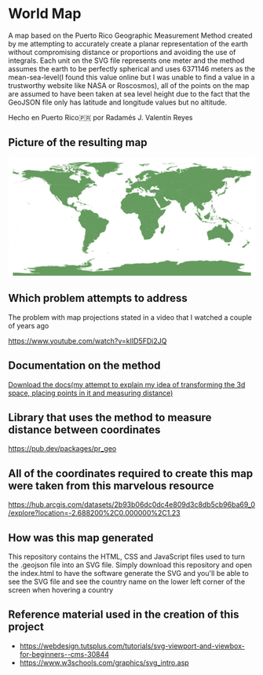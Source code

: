 # World Map

A map based on the Puerto Rico Geographic Measurement Method created by me attempting to accurately create a planar representation of the earth without compromising distance or proportions and avoiding the use of integrals. Each unit on the SVG file represents one meter and the method assumes the earth to be perfectly spherical and uses 6371146 meters as the mean-sea-level(I found this value online but I was unable to find a value in a trustworthy website like NASA or Roscosmos), all of the points on the map are assumed to have been taken at sea level height due to the fact that the GeoJSON file only has latitude and longitude values but no altitude.

Hecho en Puerto Rico🇵🇷 por Radamés J. Valentín Reyes

## Picture of the resulting map

<img src="./assets/world_map_pr_geo.png"/>

## Which problem attempts to address

The problem with map projections stated in a video that I watched a couple of years ago

https://www.youtube.com/watch?v=kIID5FDi2JQ

## Documentation on the method

<a href="./assets/PR_Geo.pdf" download="true">Download the docs(my attempt to explain my idea of transforming the 3d space, placing points in it and measuring distance)</a>

## Library that uses the method to measure distance between coordinates
https://pub.dev/packages/pr_geo

## All of the coordinates required to create this map were taken from this marvelous resource
https://hub.arcgis.com/datasets/2b93b06dc0dc4e809d3c8db5cb96ba69_0/explore?location=-2.688200%2C0.000000%2C1.23

## How was this map generated

This repository contains the HTML, CSS and JavaScript files used to turn the .geojson file into an SVG file. Simply download this repository and open the index.html to have the software generate the SVG and you'll be able to see the SVG file and see the country name on the lower left corner of the screen when hovering a country

## Reference material used in the creation of  this project

- https://webdesign.tutsplus.com/tutorials/svg-viewport-and-viewbox-for-beginners--cms-30844
- https://www.w3schools.com/graphics/svg_intro.asp

